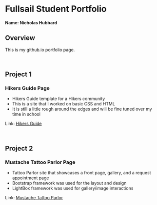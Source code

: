# Fullsail Student Portfolio

#### Name: **Nicholas Hubbard**

## Overview
This is my github.io portfolio page.

<br>

## Project 1
### Hikers Guide Page
* Hikers Guide template for a Hikers community
* This is a site that I worked on basic CSS and HTML
* It is still a little rough around the edges and will be fine tuned over my time in school

Link: [Hikers Guide](https://NicholasHubbard/github.io/HikersGuide/ "Hikers Guide")

<br>

## Project 2
### Mustache Tattoo Parlor Page
* Tattoo Parlor site that showcases a front page, gallery, and a request appointment page
* Bootstrap framework was used for the layout and design
* LightBox framework was used for gallery/image interactions

Link: [Mustache Tattoo Parlor](https://NicholasHubbard/github.io/MustacheTattooParlor/ "Mustache Tattoo Parlor")